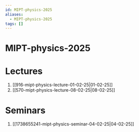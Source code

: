 ```yaml
---
id: MIPT-physics-2025
aliases:
  - MIPT-physics-2025
tags: []
---
```


# MIPT-physics-2025
# Lectures
1. [[916-mipt-physics-lecture-01-02-25|01-02-25]]
2. [[570-mipt-physics-lecture-08-02-25|08-02-25]]

# Seminars
1. [[1738655241-mipt-physics-seminar-04-02-25|04-02-25]]


